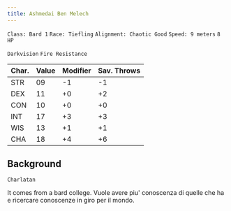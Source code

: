 ```yaml
---
title: Ashmedai Ben Melech
---
```


`Class: Bard 1` `Race: Tiefling` `Alignment: Chaotic Good` `Speed: 9 meters` `8 HP`

`Darkvision` `Fire Resistance`

| Char. | Value | Modifier | Sav. Throws |
| ----- | ----- | -------- | ----------- |
| STR   | 09    | -1       | -1          |
| DEX   | 11    | +0       | +2          |
| CON   | 10    | +0       | +0          |
| INT   | 17    | +3       | +3          |
| WIS   | 13    | +1       | +1          |
| CHA   | 18    | +4       | +6          |

## Background

`Charlatan`

It comes from a bard college. Vuole avere piu' conoscenza di quelle che ha e ricercare conoscenze in giro per il mondo.
